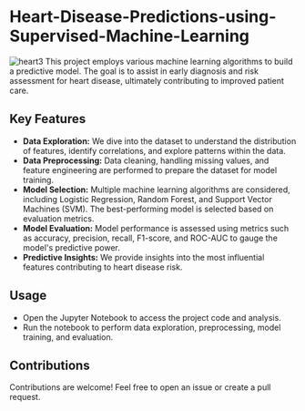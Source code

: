 # Heart-Disease-Predictions-using-Supervised-Machine-Learning
![heart3](https://github.com/mobolajifalugba/Heart-Disease-Predictions-using-Supervised-Machine-Learning/assets/51162684/cdff61e3-a8e0-40a5-87e9-29437b73e8d8)
This project employs various machine learning algorithms to build a predictive model. The goal is to assist in early diagnosis and risk assessment for heart disease, ultimately contributing to improved patient care.
## Key Features
- **Data Exploration:** We dive into the dataset to understand the distribution of features, identify correlations, and explore patterns within the data.
- **Data Preprocessing:** Data cleaning, handling missing values, and feature engineering are performed to prepare the dataset for model training.
- **Model Selection:** Multiple machine learning algorithms are considered, including Logistic Regression, Random Forest, and Support Vector Machines (SVM). The best-performing model is selected based on evaluation metrics.
- **Model Evaluation:** Model performance is assessed using metrics such as accuracy, precision, recall, F1-score, and ROC-AUC to gauge the model's predictive power.
- **Predictive Insights:** We provide insights into the most influential features contributing to heart disease risk.

## Usage
- Open the Jupyter Notebook to access the project code and analysis.
- Run the notebook to perform data exploration, preprocessing, model training, and evaluation.

## Contributions
Contributions are welcome! Feel free to open an issue or create a pull request.

